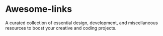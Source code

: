 # Awesome-links
A curated collection of essential design, development, and miscellaneous resources to boost your creative and coding projects.
